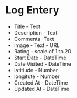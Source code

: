 #  Log Entery 

* Title - Text 
* Description - Text 
* Comments  -Text 
 * image - Text - URL 
 * Rating  - scale of 1 to 20 
* Start Date  - DateTime  
* Date Visited - DateTime  
* latitiude - Number 
* longitute  - Number
* Created At  - DateTime
* Updated At - DateTime 

  